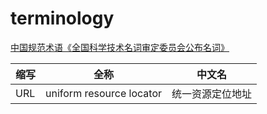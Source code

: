 # terminology

[中国规范术语《全国科学技术名词审定委员会公布名词》](http://shuyu.cnki.net/index.aspx)

|缩写|全称|中文名|
|-|-|-|
|URL|uniform resource locator|统一资源定位地址|
